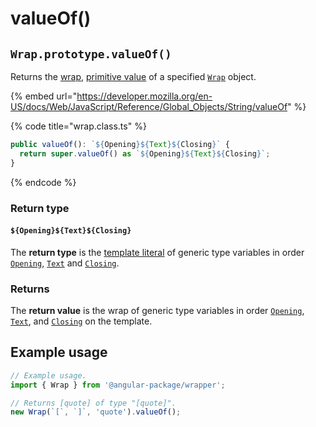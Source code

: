 # valueOf()

## `Wrap.prototype.valueOf()`

Returns the [wrap](../../../getting-started/basic-concepts.md#wrap), [primitive value](https://developer.mozilla.org/en-US/docs/Web/JavaScript/Reference/Global\_Objects/String/valueOf) of a specified [`Wrap`](broken-reference) object.

{% embed url="https://developer.mozilla.org/en-US/docs/Web/JavaScript/Reference/Global_Objects/String/valueOf" %}

{% code title="wrap.class.ts" %}
```typescript
public valueOf(): `${Opening}${Text}${Closing}` {
  return super.valueOf() as `${Opening}${Text}${Closing}`;
}
```
{% endcode %}

### Return type

#### `${Opening}${Text}${Closing}`

The **return type** is the [template literal](https://www.typescriptlang.org/docs/handbook/2/template-literal-types.html) of generic type variables in order [`Opening`](../../generic-type-variables.md#wrap-opening), [`Text`](../../generic-type-variables.md#wrap-less-than...-text-...greater-than) and [`Closing`](../../generic-type-variables.md#wrap-closing).

### Returns

The **return value** is the wrap of generic type variables in order [`Opening`](../../generic-type-variables.md#wrap-opening), [`Text`](../../generic-type-variables.md#wrap-less-than...-text-...greater-than), and [`Closing`](../../generic-type-variables.md#wrap-closing) on the template.

## Example usage

```typescript
// Example usage.
import { Wrap } from '@angular-package/wrapper';

// Returns [quote] of type "[quote]".
new Wrap(`[`, `]`, 'quote').valueOf();
```
